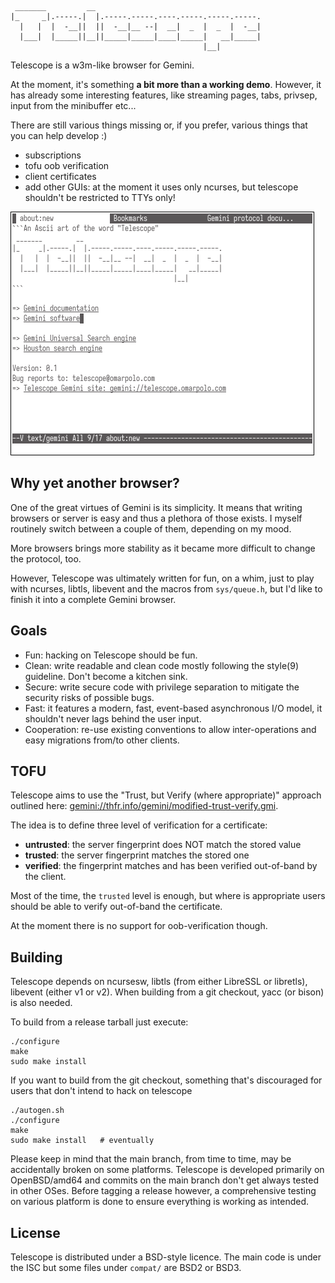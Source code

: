 ```
 _______         __
|_     _|.-----.|  |.-----.-----.----.-----.-----.-----.
  |   |  |  -__||  ||  -__|__ --|  __|  _  |  _  |  -__|
  |___|  |_____||__||_____|_____|____|_____|   __|_____|
                                           |__|
```

Telescope is a w3m-like browser for Gemini.

At the moment, it's something **a bit more than a working demo**.
However, it has already some interesting features, like streaming
pages, tabs, privsep, input from the minibuffer etc...

There are still various things missing or, if you prefer, various
things that you can help develop :)

 - subscriptions
 - tofu oob verification
 - client certificates
 - add other GUIs: at the moment it uses only ncurses, but telescope
   shouldn't be restricted to TTYs only!

![Telescope new tab](images/about-new.png)


## Why yet another browser?

One of the great virtues of Gemini is its simplicity.  It means that
writing browsers or server is easy and thus a plethora of those
exists.  I myself routinely switch between a couple of them, depending
on my mood.

More browsers brings more stability as it became more difficult to
change the protocol, too.

However, Telescope was ultimately written for fun, on a whim, just to
play with ncurses, libtls, libevent and the macros from `sys/queue.h`,
but I'd like to finish it into a complete Gemini browser.


## Goals

 - Fun: hacking on Telescope should be fun.
 - Clean: write readable and clean code mostly following the style(9)
   guideline.  Don't become a kitchen sink.
 - Secure: write secure code with privilege separation to mitigate the
   security risks of possible bugs.
 - Fast: it features a modern, fast, event-based asynchronous I/O
   model, it shouldn't never lags behind the user input.
 - Cooperation: re-use existing conventions to allow inter-operations
   and easy migrations from/to other clients.


## TOFU

Telescope aims to use the "Trust, but Verify (where appropriate)"
approach outlined here:
[gemini://thfr.info/gemini/modified-trust-verify.gmi](gemini://thfr.info/gemini/modified-trust-verify.gmi).

The idea is to define three level of verification for a certificate:

 - **untrusted**: the server fingerprint does NOT match the stored
   value
 - **trusted**: the server fingerprint matches the stored one
 - **verified**: the fingerprint matches and has been verified
   out-of-band by the client.

Most of the time, the `trusted` level is enough, but where is
appropriate users should be able to verify out-of-band the
certificate.

At the moment there is no support for oob-verification though.


## Building

Telescope depends on ncursesw, libtls (from either LibreSSL or
libretls), libevent (either v1 or v2).  When building from a git
checkout, yacc (or bison) is also needed.

To build from a release tarball just execute:

	./configure
	make
	sudo make install

If you want to build from the git checkout, something that's
discouraged for users that don't intend to hack on telescope

	./autogen.sh
	./configure
	make
	sudo make install	# eventually

Please keep in mind that the main branch, from time to time, may be
accidentally broken on some platforms.  Telescope is developed
primarily on OpenBSD/amd64 and commits on the main branch don't get
always tested in other OSes.  Before tagging a release however, a
comprehensive testing on various platform is done to ensure everything
is working as intended.


## License

Telescope is distributed under a BSD-style licence.  The main code is
under the ISC but some files under `compat/` are BSD2 or BSD3.
